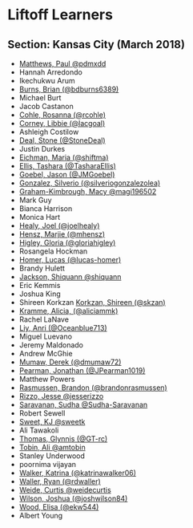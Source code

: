 # Liftoff Learners

## Section: Kansas City (March 2018)

- [Matthews, Paul @pdmxdd](https://github.com/pdmxdd/liftoff-assignments)
- Hannah Arredondo
- Ikechukwu Arum
- [Burns, Brian (@bdburns6389)](https://github.com/bdburns6389/liftoff-assignments)
- Michael Burt
- Jacob Castanon
- [Cohle, Rosanna (@rcohle)](https://github.com/rcohle/liftoff-assignments)
- [Corney, Libbie (@lacgoal)](https://github.com/lacgoal/liftoff-assignments)
- Ashleigh Costilow
- [Deal, Stone (@StoneDeal)](https://github.com/StoneDeal/liftoff-assignments)
- Justin Durkes
- [Eichman, Maria (@shiftma)](https://github.com/shiftma/liftoff-assignments)
- [Ellis, Tashara (@TasharaEllis)](https://github.com/TasharaEllis/liftoff-assignments)
- [Goebel, Jason (@JMGoebel)](https://github.com/JMGoebel/liftoff-assignments)
- [Gonzalez, Silverio (@silveriogonzalezolea)](https://github.com/silveriogonzalezolea/liftoff-assignments)
- [Graham-Kimbrough, Macy @magi196502](https://github.com/magi196502/liftoff-assignments)
- Mark Guy
- Bianca Harrison
- Monica Hart
- [Healy, Joel (@joelhealy)](https://github.com/joelhealy/liftoff-assignments)
- [Hensz, Marjie (@mhensz)](https://github.com/mhensz/liftoff-assignments)
- [Higley, Gloria (@gloriahigley)](https://github.com/gloriahigley/liftoff-assignments)
- Rosangela Hockman
- [Homer, Lucas (@lucas-homer)](https://github.com/lucas-homer/liftoff-assignments)
- Brandy Hulett
- [Jackson, Shiquann @shiquann](https://github.com/shiquann/liftoff-assignments.git)
- Eric Kemmis
- Joshua King
- Shireen Korkzan [Korkzan, Shireen (@skzan)](https://github.com/skzan/liftoff-assignments)
- [Kramme, Alicia, (@aliciammk)](https://github.com/aliciammk/liftoff-assignments)
- Rachel LaNave
- [Liy, Anri (@Oceanblue713)](https://github.com/Oceanblue713/liftoff-assignments)
- Miguel Luevano
- Jeremy Maldonado
- Andrew McGhie
- [Mumaw, Derek (@dmumaw72)](https://github.com/dmumaw72/liftoff-assignments)
- [Pearman, Jonathan (@JPearman1019)](https://github.com/JPearman1019/liftoff-assignments)
- Matthew Powers
- [Rasmussen, Brandon (@brandonrasmussen)](https://github.com/brandonrasmussen/liftoff-assignments)
- [Rizzo, Jesse @jesserizzo](https://github.com/jesserizzo/liftoff-assignments)
- [Saravanan, Sudha @Sudha-Saravanan](https://github.com/Sudha-Saravanan/liftoff-assignments.git)
- Robert Sewell
- [Sweet, KJ @sweetk](https://github.com/sweetk/liftoff-assignments)
- Ali Tawakoli
- [Thomas, Glynnis (@GT-rc)](https://github.com/GT-rc/liftoff-assignments)
- [Tobin, Ali @amtobin](https://www.github.com/amtobin/liftoff-assignments)
- Stanley Underwood
- poornima vijayan
- [Walker, Katrina (@katrinawalker06)](https://github.com/katrinawalker06/liftoff-assignments)
- [Waller, Ryan (@rdwaller)](https://github.com/rdwaller/liftoff-assignments)
- [Weide, Curtis @weidecurtis](https://www.github.com/weidecurtis/liftoff-assignments)
- [Wilson, Joshua (@joshwilson84)](https://github.com/joshwilson84/liftoff-assignments)
- [Wood, Elisa (@ekw544)](https://github.com/ekw544/liftoff-assignments)
- Albert Young
